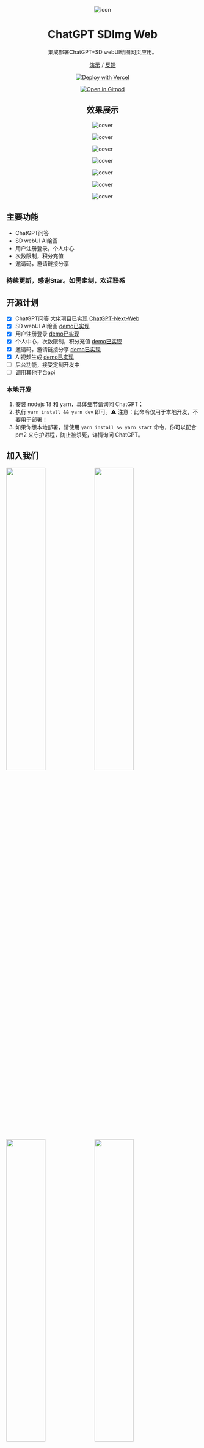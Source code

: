 <div align="center">
<img src="./docs/images/icon.svg" alt="icon"/>

<h1 align="center">ChatGPT SDImg Web</h1>

集成部署ChatGPT+SD webUI绘图网页应用。

[演示](https://xsai.online/) / [反馈](https://github.com/chengxs1994/ChatGPT-SDImg-Web/issues)

[![Deploy with Vercel](https://vercel.com/button)](https://vercel.com/new/clone?repository-url=https%3A%2F%2Fgithub.com%2Fchengxs1994%2FChatGPT-SDImg-Web&env=OPENAI_API_KEY&env=CODE&project-name=chatgpt-sdimg-web&repository-name=ChatGPT-SDImg-Web)

[![Open in Gitpod](https://gitpod.io/button/open-in-gitpod.svg)](https://gitpod.io/#https://github.com/chengxs1994/ChatGPT-SDImg-Web)

## 效果展示
![cover](./docs/images/img.jpg)

![cover](./docs/images/img2.jpg)

![cover](./docs/images/user.jpg)

![cover](./docs/images/img3.jpg)

![cover](./docs/images/admin-login.jpg)

![cover](./docs/images/admin1.jpg)

![cover](./docs/images/admin2.jpg)

</div>

## 主要功能

- ChatGPT问答
- SD webUI AI绘画
- 用户注册登录，个人中心
- 次数限制，积分充值
- 邀请码，邀请链接分享
### 持续更新，感谢Star。如需定制，欢迎联系

## 开源计划

- [x] ChatGPT问答 大佬项目已实现 [ChatGPT-Next-Web](https://github.com/Yidadaa/ChatGPT-Next-Web)
- [x] SD webUI AI绘画 [demo已实现](https://www.xsai.online/#/img)
- [x] 用户注册登录 [demo已实现](https://www.xsai.online/#/login)
- [x] 个人中心，次数限制，积分充值 [demo已实现](https://www.xsai.online/#/user)
- [x] 邀请码，邀请链接分享 [demo已实现](https://www.xsai.online/#/user)
- [x] AI视频生成 [demo已实现](https://www.xsai.online/#/user)
- [ ] 后台功能，接受定制开发中
- [ ] 调用其他平台api

### 本地开发

1. 安装 nodejs 18 和 yarn，具体细节请询问 ChatGPT；
2. 执行 `yarn install && yarn dev` 即可。⚠️ 注意：此命令仅用于本地开发，不要用于部署！
3. 如果你想本地部署，请使用 `yarn install && yarn start` 命令，你可以配合 pm2 来守护进程，防止被杀死，详情询问 ChatGPT。


## 加入我们
<div>
<img src="./docs/images/wx1.jpg" style="width: 45%" />
<img src="./docs/images/wxg2.jpg" style="width: 45%" />
<img src="./docs/images/qq.jpg" style="width: 45%" />
<img src="./docs/images/qqg.jpg" style="width: 45%" />
</div>

## 最后

### 方便的话，帮忙给项目一个宝贵的star哈，谢谢啦
